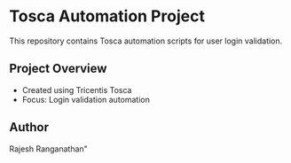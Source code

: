 # Tosca Automation Project
This repository contains Tosca automation scripts for user login validation.

## Project Overview
- Created using Tricentis Tosca
- Focus: Login validation automation

## Author
Rajesh Ranganathan"
